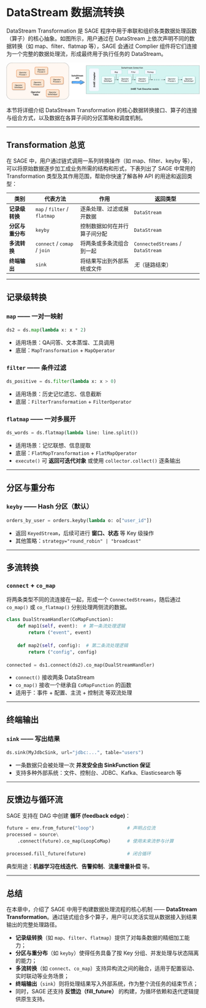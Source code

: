 # DataStream 数据流转换

DataStream Transformation 是 SAGE 程序中用于串联和组织各类数据处理函数（算子）的核心抽象。如图所示，用户通过在 DataStream 上依次声明不同的数据转换（如 map、filter、flatmap 等），SAGE 会通过 Complier 组件将它们连接为一个完整的数据处理流，形成最终用于执行任务的 DataStream。

[![DataStream Transformation](../../assets/img/transformation.png "transformation建立连接的过程")](../../assets/img/transformation.png)

本节将详细介绍 DataStream Transformation 的核心数据转换接口、算子的连接与组合方式，以及数据在各算子间的分区策略和调度机制。

---

## Transformation 总览
在 SAGE 中，用户通过链式调用一系列转换操作（如 map、filter、keyby 等），可以将原始数据逐步加工成业务所需的结构和形式，下表列出了 SAGE 中常用的 Transformation 类型及其作用范围，帮助你快速了解各种 API 的用途和返回类型：


| 类别 | 代表方法 | 作用 | 返回类型 |
|-----|---------|-----|---------|
| **记录级转换** | `map` / `filter` / `flatmap` | 逐条处理、过滤或展开数据 | `DataStream` |
| **分区与重分布** | `keyby`  | 控制数据如何在并行算子间分配 | `DataStream` |
| **多流转换** | `connect` / `comap` / `join` | 将两条或多条流组合到一起 | `ConnectedStreams` / `DataStream`|
| **终端输出** | `sink` | 将结果写出到外部系统或文件 | *无*（链路结束） |

---

## 记录级转换

### `map` —— 一对一映射

```python
ds2 = ds.map(lambda x: x * 2)
```

* 适用场景：QA问答、文本蒸馏、工具调用
* 底层：`MapTransformation` + `MapOperator`

### `filter` —— 条件过滤

```python
ds_positive = ds.filter(lambda x: x > 0)
```

* 适用场景：历史记忆遗忘、信息截断
* 底层：`FilterTransformation` + `FilterOperator`

### `flatmap` —— 一对多展开

```python
ds_words = ds.flatmap(lambda line: line.split())
```

* 适用场景：记忆联想、信息提取
* 底层：`FlatMapTransformation` + `FlatMapOperator`
* `execute()` 可 **返回可迭代对象** 或使用 `collector.collect()` 逐条输出


---

## 分区与重分布

### `keyby` —— Hash 分区（默认）

```python
orders_by_user = orders.keyby(lambda o: o["user_id"])
```

* 返回 `KeyedStream`，后续可进行 **窗口、状态** 等 Key 级操作
* 其他策略：`strategy="round_robin" | "broadcast"`

---

## 多流转换

### `connect` + `co_map`

将两条类型不同的流连接在一起，形成一个 `ConnectedStreams`，随后通过 `co_map()` 或 `co_flatmap()` 分别处理两侧流的数据。

```python
class DualStreamHandler(CoMapFunction):
    def map1(self, event):  # 第一条流处理逻辑
        return ("event", event)

    def map2(self, config):  # 第二条流处理逻辑
        return ("config", config)

connected = ds1.connect(ds2).co_map(DualStreamHandler)
```

* `connect()` 接收两条 DataStream
* `co_map()` 接收一个继承自 `CoMapFunction` 的函数
* 适用于：事件 + 配置、主流 + 控制流 等双流处理


---

## 终端输出

### `sink` —— 写出结果

```python
ds.sink(MyJdbcSink, url="jdbc:...", table="users")
```

* 一条数据只会被处理一次 **并发安全由 SinkFunction 保证**
* 支持多种外部系统：文件、控制台、JDBC、Kafka、Elasticsearch 等

---

## 反馈边与循环流

SAGE 支持在 DAG 中创建 **循环 (feedback edge)**：

```python
future = env.from_future("loop")            # 声明占位流
processed = source\
    .connect(future).co_map(LoopCoMap)      # 使用未来流参与计算

processed.fill_future(future)               # 闭合循环
```

典型用途：**机器学习在线迭代**、**告警抑制**、**流量增量补偿** 等。

---

## 总结

在本章中，介绍了 SAGE 中用于构建数据处理流程的核心机制 —— **DataStream Transformation**。通过链式组合多个算子，用户可以灵活实现从数据接入到结果输出的完整处理路径。

* **记录级转换**（如 `map`、`filter`、`flatmap`）提供了对每条数据的精细加工能力；
* **分区与重分布**（如 `keyby`）使得任务具备了按 Key 分组、并发处理与状态隔离的能力；
* **多流转换**（如 `connect`、`co_map`）支持异构流之间的融合，适用于配置驱动、实时联动等业务场景；
* **终端输出**（`sink`）则将处理结果写入外部系统，作为整个流任务的结束节点；
* 同时，SAGE 还支持 **反馈边（fill\_future）** 的构建，为循环依赖和迭代逻辑提供原生支持。


